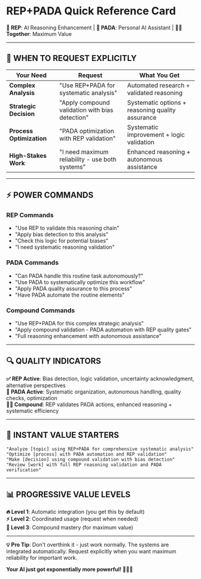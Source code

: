 # REP+PADA Quick Reference Card

**🧠 REP**: AI Reasoning Enhancement | **🤖 PADA**: Personal AI Assistant | **🧠🤖 Together**: Maximum Value

---

## 🎯 **WHEN TO REQUEST EXPLICITLY**

| **Your Need**            | **Request**                                     | **What You Get**                                 |
| ------------------------ | ----------------------------------------------- | ------------------------------------------------ |
| **Complex Analysis**     | "Use REP+PADA for systematic analysis"          | Automated research + validated reasoning         |
| **Strategic Decision**   | "Apply compound validation with bias detection" | Systematic options + reasoning quality assurance |
| **Process Optimization** | "PADA optimization with REP validation"         | Systematic improvement + logic validation        |
| **High-Stakes Work**     | "I need maximum reliability - use both systems" | Enhanced reasoning + autonomous assistance       |

---

## ⚡ **POWER COMMANDS**

### **REP Commands**

- "Use REP to validate this reasoning chain"
- "Apply bias detection to this analysis"
- "Check this logic for potential biases"
- "I need systematic reasoning validation"

### **PADA Commands**

- "Can PADA handle this routine task autonomously?"
- "Use PADA to systematically optimize this workflow"
- "Apply PADA quality assurance to this process"
- "Have PADA automate the routine elements"

### **Compound Commands**

- "Use REP+PADA for this complex strategic analysis"
- "Apply compound validation - PADA automation with REP quality gates"
- "Full reasoning enhancement with autonomous assistance"

---

## 🔍 **QUALITY INDICATORS**

**✅ REP Active**: Bias detection, logic validation, uncertainty acknowledgment, alternative perspectives  
**🤖 PADA Active**: Systematic organization, autonomous handling, quality checks, optimization  
**🧠🤖 Compound**: REP validates PADA actions, enhanced reasoning + systematic efficiency

---

## 🚀 **INSTANT VALUE STARTERS**

```
"Analyze [topic] using REP+PADA for comprehensive systematic analysis"
"Optimize [process] with PADA automation and REP validation" 
"Make [decision] using compound validation with bias detection"
"Review [work] with full REP reasoning validation and PADA verification"
```

---

## 📊 **PROGRESSIVE VALUE LEVELS**

**🔥 Level 1**: Automatic integration (you get this by default)  
**⚡ Level 2**: Coordinated usage (request when needed)  
**🌅 Level 3**: Compound mastery (for maximum value)

---

**💡 Pro Tip**: Don't overthink it - just work normally. The systems are integrated automatically. Request explicitly when you want maximum reliability for important work.

**Your AI just got exponentially more powerful! 🧠🤖✨**
